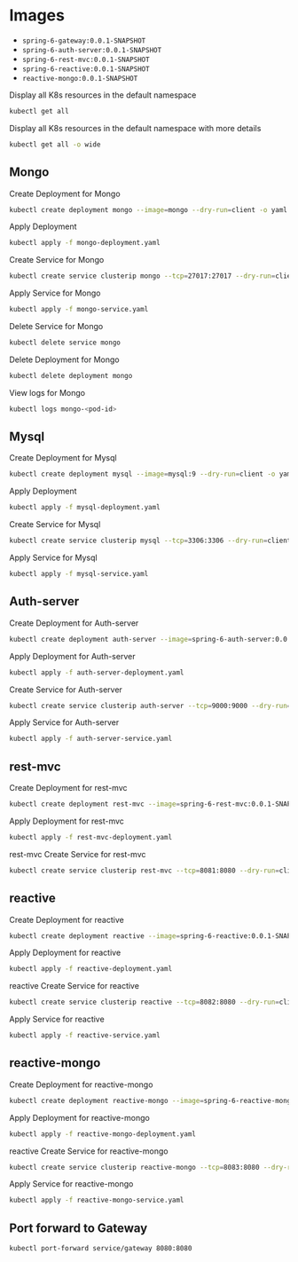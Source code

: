 # Images
* `spring-6-gateway:0.0.1-SNAPSHOT`
* `spring-6-auth-server:0.0.1-SNAPSHOT`
* `spring-6-rest-mvc:0.0.1-SNAPSHOT`
* `spring-6-reactive:0.0.1-SNAPSHOT`
* `reactive-mongo:0.0.1-SNAPSHOT`

Display all K8s resources in the default namespace
```bash
kubectl get all
```

Display all K8s resources in the default namespace with more details
```bash 
kubectl get all -o wide
```

## Mongo
Create Deployment for Mongo
```bash
kubectl create deployment mongo --image=mongo --dry-run=client -o yaml > mongo-deployment.yaml
```

Apply Deployment
```bash
kubectl apply -f mongo-deployment.yaml
```

Create Service for Mongo
```bash
kubectl create service clusterip mongo --tcp=27017:27017 --dry-run=client -o yaml > mongo-service.yaml
```

Apply Service for Mongo
```bash
kubectl apply -f mongo-service.yaml
```

Delete Service for Mongo
```bash
kubectl delete service mongo
```

Delete Deployment for Mongo
```bash
kubectl delete deployment mongo
```

View logs for Mongo
```bash 
kubectl logs mongo-<pod-id>
```
## Mysql

Create Deployment for Mysql
```bash
kubectl create deployment mysql --image=mysql:9 --dry-run=client -o yaml > mysql-deployment.yaml
```

Apply Deployment
```bash
kubectl apply -f mysql-deployment.yaml
```

Create Service for Mysql
```bash
kubectl create service clusterip mysql --tcp=3306:3306 --dry-run=client -o yaml > mysql-service.yaml
```

Apply Service for Mysql
```bash
kubectl apply -f mysql-service.yaml
```

## Auth-server

Create Deployment for Auth-server
```bash
kubectl create deployment auth-server --image=spring-6-auth-server:0.0.1-SNAPSHOT --dry-run=client -o yaml > auth-server-deployment.yaml
```

Apply Deployment for Auth-server
```bash
kubectl apply -f auth-server-deployment.yaml
```

Create Service for Auth-server
```bash
kubectl create service clusterip auth-server --tcp=9000:9000 --dry-run=client -o yaml > auth-server-service.yaml
```

Apply Service for Auth-server
```bash
kubectl apply -f auth-server-service.yaml
```

## rest-mvc

Create Deployment for rest-mvc
```bash
kubectl create deployment rest-mvc --image=spring-6-rest-mvc:0.0.1-SNAPSHOT --dry-run=client -o yaml > rest-mvc-deployment.yaml
```

Apply Deployment for rest-mvc
```bash
kubectl apply -f rest-mvc-deployment.yaml
```
rest-mvc
Create Service for rest-mvc
```bash
kubectl create service clusterip rest-mvc --tcp=8081:8080 --dry-run=client -o yaml > rest-mvc-service.yaml
```

## reactive

Create Deployment for reactive
```bash
kubectl create deployment reactive --image=spring-6-reactive:0.0.1-SNAPSHOT --dry-run=client -o yaml > reactive-deployment.yaml
```

Apply Deployment for reactive
```bash
kubectl apply -f reactive-deployment.yaml
```
reactive
Create Service for reactive
```bash
kubectl create service clusterip reactive --tcp=8082:8080 --dry-run=client -o yaml > reactive-service.yaml
```

Apply Service for reactive
```bash
kubectl apply -f reactive-service.yaml
```

## reactive-mongo

Create Deployment for reactive-mongo
```bash
kubectl create deployment reactive-mongo --image=spring-6-reactive-mongo:0.0.1-SNAPSHOT --dry-run=client -o yaml > reactive-mongo-deployment.yaml
```

Apply Deployment for reactive-mongo
```bash
kubectl apply -f reactive-mongo-deployment.yaml
```
reactive
Create Service for reactive-mongo
```bash
kubectl create service clusterip reactive-mongo --tcp=8083:8080 --dry-run=client -o yaml > reactive-mongo-service.yaml
```

Apply Service for reactive-mongo
```bash
kubectl apply -f reactive-mongo-service.yaml
```

## Port forward to Gateway
```bash
kubectl port-forward service/gateway 8080:8080
```
